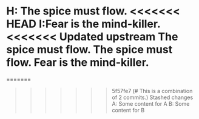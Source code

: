 H: The spice must flow.
<<<<<<< HEAD
I:Fear is the mind-killer.
<<<<<<< Updated upstream
The spice must flow.
The spice must flow.
Fear is the mind-killer.
=======
=======
>>>>>>> 5f57fe7 (# This is a combination of 2 commits.)
>>>>>>> Stashed changes
A: Some content for A
B: Some content for B
